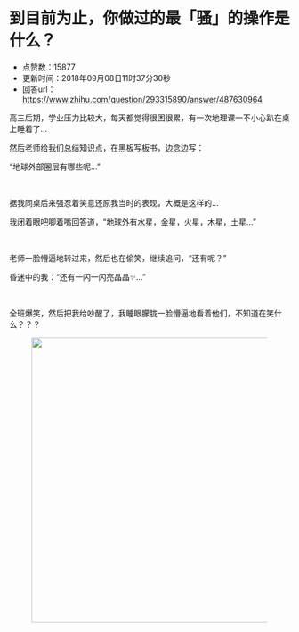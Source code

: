 # 到目前为止，你做过的最「骚」的操作是什么？
- 点赞数：15877
- 更新时间：2018年09月08日11时37分30秒
- 回答url：https://www.zhihu.com/question/293315890/answer/487630964
<body>
 <p data-pid="zbgGPzN5">高三后期，学业压力比较大，每天都觉得很困很累，有一次地理课一不小心趴在桌上睡着了…</p>
 <p data-pid="I_wRRgTx">然后老师给我们总结知识点，在黑板写板书，边念边写：</p>
 <p data-pid="veEb8vaX">“地球外部圈层有哪些呢…”</p>
 <p class="ztext-empty-paragraph"><br></p>
 <p data-pid="fHjr47Oy">据我同桌后来强忍着笑意还原我当时的表现，大概是这样的…</p>
 <p data-pid="oCzsvbxj">我闭着眼吧唧着嘴回答道，“地球外有水星，金星，火星，木星，土星…”</p>
 <p class="ztext-empty-paragraph"><br></p>
 <p data-pid="65vJx3uD">老师一脸懵逼地转过来，然后也在偷笑，继续追问，“还有呢？”</p>
 <p data-pid="d0rkHAq4">昏迷中的我：“还有一闪一闪亮晶晶✨…”</p>
 <p class="ztext-empty-paragraph"><br></p>
 <p data-pid="HNIPFlNn">全班爆笑，然后把我给吵醒了，我睡眼朦胧一脸懵逼地看着他们，不知道在笑什么？？？</p>
 <figure data-size="normal">
  <img src="https://pica.zhimg.com/50/v2-edbde244104b4b7e6f1939976caca5d2_720w.jpg?source=1940ef5c" data-rawwidth="512" data-rawheight="384" data-size="normal" data-original-token="v2-939be7195870d7652ffafd9636a97f45" data-default-watermark-src="https://picx.zhimg.com/50/v2-2d6340ce7d4dba98cb30bc0602976cb2_720w.jpg?source=1940ef5c" class="origin_image zh-lightbox-thumb" width="512" data-original="https://picx.zhimg.com/v2-edbde244104b4b7e6f1939976caca5d2_r.jpg?source=1940ef5c">
 </figure>
 <p></p>
</body>